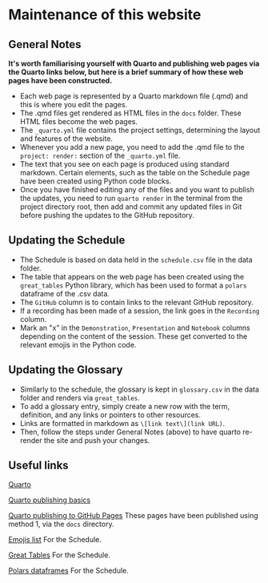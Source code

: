 # Maintenance of this website

## General Notes

**It's worth familiarising yourself with Quarto and publishing web pages via the Quarto links
below, but here is a brief summary of how these web pages have been constructed.**

- Each web page is represented by a Quarto markdown file (.qmd) and this is where you edit the pages.
- The .qmd files get rendered as HTML files in the `docs` folder. These HTML files become the web pages.
- The `_quarto.yml` file contains the project settings, determining the layout and features of the website.
- Whenever you add a new page, you need to add the .qmd file to the `project: render:` section of the `_quarto.yml` file.
- The text that you see on each page is produced using standard markdown. Certain elements, such as the
table on the Schedule page have been created using Python code blocks.
- Once you have finished editing any of the files and you want to publish the updates, you need to run
`quarto render` in the terminal from the project directory root, then add and commit any updated files in Git before pushing
the updates to the GitHub repository.

## Updating the Schedule

- The Schedule is based on data held in the `schedule.csv` file in the data folder.
- The table that appears on the web page has been created using the `great_tables` Python library,
which has been used to format a `polars` dataframe of the .csv data.
- The `GitHub` column is to contain links to the relevant GitHub repository.
- If a recording has been made of a session, the link goes in the `Recording` column.
- Mark an "x" in the `Demonstration`, `Presentation` and `Notebook` columns depending on the content of the session.
These get converted to the relevant emojis in the Python code.

## Updating the Glossary

- Similarly to the schedule, the glossary is kept in `glossary.csv` in the data folder and renders via `great_tables`.
- To add a glossary entry, simply create a new row with the term, definition, and any links or pointers to other resources.
- Links are formatted in markdown as `\[link text\](link URL)`.
- Then, follow the steps under General Notes (above) to have quarto re-render the site and push your changes.

## Useful links

[Quarto](https://quarto.org/)

[Quarto publishing basics](https://quarto.org/docs/publishing/)

[Quarto publishing to GitHub Pages](https://quarto.org/docs/publishing/github-pages.html)
These pages have been published using method 1, via the `docs` directory.

[Emojis list](https://www.prosettings.com/emoji-list/) For the Schedule.

[Great Tables](https://posit-dev.github.io/great-tables/articles/intro.html) For the Schedule.

[Polars dataframes](https://docs.pola.rs/api/python/stable/reference/index.html) For the Schedule.